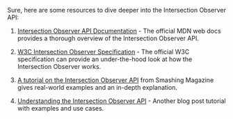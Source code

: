 Sure, here are some resources to dive deeper into the Intersection Observer API:

1. [Intersection Observer API Documentation](https://developer.mozilla.org/en-US/docs/Web/API/Intersection_Observer_API) - The official MDN web docs provides a thorough overview of the Intersection Observer API.

2. [W3C Intersection Observer Specification](https://w3c.github.io/IntersectionObserver/) - The official W3C specification can provide an under-the-hood look at how the Intersection Observer works.

3. [A tutorial on the Intersection Observer API](https://www.smashingmagazine.com/2018/01/deferring-lazy-loading-intersection-observer-api/) from Smashing Magazine gives real-world examples and an in-depth explanation.

4. [Understanding the Intersection Observer API](https://blog.bitsrc.io/understanding-the-intersection-observer-api-d13ea40abc9d) - Another blog post tutorial with examples and use cases.
